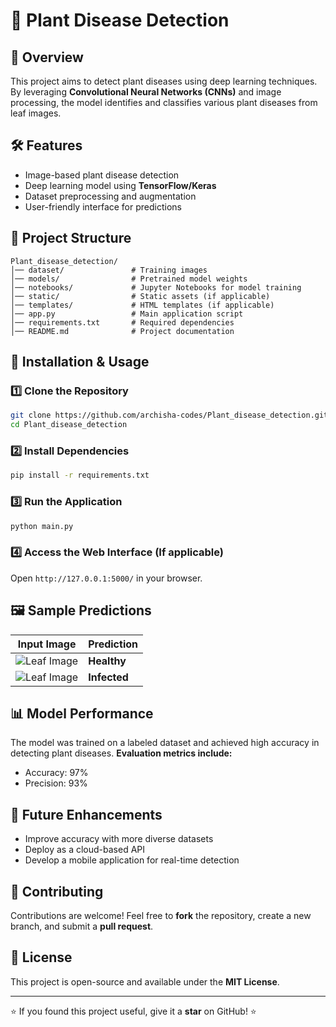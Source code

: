 # 🌱 Plant Disease Detection

## 📌 Overview
This project aims to detect plant diseases using deep learning techniques. By leveraging **Convolutional Neural Networks (CNNs)** and image processing, the model identifies and classifies various plant diseases from leaf images.

## 🛠️ Features
- Image-based plant disease detection
- Deep learning model using **TensorFlow/Keras**
- Dataset preprocessing and augmentation
- User-friendly interface for predictions

## 📂 Project Structure
```
Plant_disease_detection/
│── dataset/               # Training images
│── models/                # Pretrained model weights
│── notebooks/             # Jupyter Notebooks for model training
│── static/                # Static assets (if applicable)
│── templates/             # HTML templates (if applicable)
│── app.py                 # Main application script
│── requirements.txt       # Required dependencies
│── README.md              # Project documentation
```

## 🚀 Installation & Usage
### 1️⃣ Clone the Repository
```sh
git clone https://github.com/archisha-codes/Plant_disease_detection.git
cd Plant_disease_detection
```

### 2️⃣ Install Dependencies
```sh
pip install -r requirements.txt
```

### 3️⃣ Run the Application
```sh
python main.py
```

### 4️⃣ Access the Web Interface (If applicable)
Open `http://127.0.0.1:5000/` in your browser.

## 🖼️ Sample Predictions
| Input Image | Prediction |
|------------|-------------|
| ![Leaf Image](static/sample.jpg) | **Healthy** |
| ![Leaf Image](static/sample2.jpg) | **Infected** |

## 📊 Model Performance
The model was trained on a labeled dataset and achieved high accuracy in detecting plant diseases. **Evaluation metrics include:**
- Accuracy: 97%
- Precision: 93%

## 📌 Future Enhancements
- Improve accuracy with more diverse datasets
- Deploy as a cloud-based API
- Develop a mobile application for real-time detection

## 🤝 Contributing
Contributions are welcome! Feel free to **fork** the repository, create a new branch, and submit a **pull request**.

## 📜 License
This project is open-source and available under the **MIT License**.

---
⭐ If you found this project useful, give it a **star** on GitHub! ⭐

